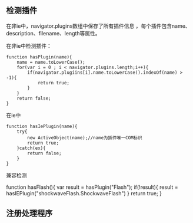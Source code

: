 ## 检测插件
在非ie中，navigator.plugins数组中保存了所有插件信息
，每个插件包含name、description、filename、length等属性。

在非ie中检测插件：

```
function hasPlugin(name){
    name = name.toLowerCase();
    for(var i = 0 ; i < navigator.plugins.length;i++){
        if(navigator.plugiins[i].name.toLowerCase().indexOf(name) > -1){
            return true;
        }
    }
    return false;
}
```

在ie中

```
function hasIePlugin(name){
    try{
        new ActiveObject(name);//name为插件唯一COM标识
        return true;
    }catch(ex){
        return false;
    }
}
```

兼容检测

function hasFlash(){
    var result = hasPlugin("Flash");
    if(!result){
        result = hasIEPlugin("shockwaveFlash.ShockwaveFlash")
    }
    return true;
}

## 注册处理程序

